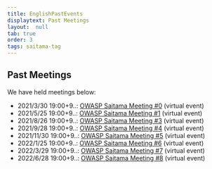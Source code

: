 ```yaml
---
title: EnglishPastEvents
displaytext: Past Meetings
layout:  null
tab: true
order: 3
tags: saitama-tag
---
```


## Past Meetings

We have held meetings below:

* 2021/3/30 19:00+9..: [OWASP Saitama Meeting #0](https://owaspsaitama.connpass.com/event/208691/) (virtual event)
* 2021/5/25 19:00+9..: [OWASP Saitama Meeting #1](https://owaspsaitama.connpass.com/event/211303/) (virtual event)
* 2021/8/26 19:00+9..: [OWASP Saitama Meeting #3](https://owaspsaitama.connpass.com/event/215307/) (virtual event)
* 2021/9/28 19:00+9..: [OWASP Saitama Meeting #4](https://owaspsaitama.connpass.com/event/226012/) (virtual event)
* 2021/11/30 19:00+9..: [OWASP Saitama Meeting #5](https://owaspsaitama.connpass.com/event/232046/) (virtual event)
* 2022/1/25 19:00+9..: [OWASP Saitama Meeting #6](https://owaspsaitama.connpass.com/event/233456/) (virtual event)
* 2022/3/29 19:00+9..: [OWASP Saitama Meeting #7](https://owaspsaitama.connpass.com/event/237914/) (virtual event)
* 2022/6/28 19:00+9..: [OWASP Saitama Meeting #8](https://owaspsaitama.connpass.com/event/243881/) (virtual event)
